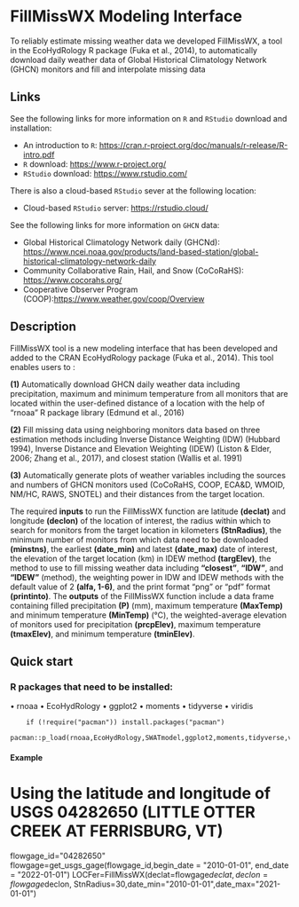 # FillMissWX Modeling Interface

To reliably estimate missing weather data we developed FillMissWX, a tool in the EcoHydRology R package (Fuka et al., 2014), to automatically download daily weather data of Global Historical Climatology Network (GHCN) monitors and fill and interpolate missing data

## Links
See the following links for more information on  `R` and `RStudio` download and installation:

- An introduction to `R`: <https://cran.r-project.org/doc/manuals/r-release/R-intro.pdf>
- `R` download: <https://www.r-project.org/>
- `RStudio` download: <https://www.rstudio.com/>

There is also a cloud-based `RStudio` sever at the following location:

- Cloud-based `RStudio` server: <https://rstudio.cloud/>

See the following links for more information on `GHCN` data:

- Global Historical Climatology Network daily (GHCNd): <https://www.ncei.noaa.gov/products/land-based-station/global-historical-climatology-network-daily>
- Community Collaborative Rain, Hail, and Snow (CoCoRaHS): <https://www.cocorahs.org/>
- Cooperative Observer Program (COOP):<https://www.weather.gov/coop/Overview>
## Description
FillMissWX tool is a new modeling interface that has been developed and added to the  CRAN EcoHydRology package (Fuka et al., 2014). This tool enables users to : 

**(1)** Automatically download GHCN daily weather data including precipitation, maximum and minimum temperature from all monitors that are located within the user-defined distance of a location with the help of “rnoaa” R package library (Edmund et al., 2016)

**(2)** Fill missing data using neighboring monitors data based on three estimation methods including Inverse Distance Weighting (IDW) (Hubbard 1994), Inverse Distance and Elevation Weighting (IDEW) (Liston & Elder, 2006; Zhang et al., 2017), and closest station (Wallis et al. 1991)

**(3)** Automatically generate plots of weather variables including the sources and numbers of GHCN monitors used (CoCoRaHS, COOP, ECA&D, WMOID, NM/HC, RAWS, SNOTEL) and their distances from the target location.

The required **inputs** to run the FillMissWX function are latitude **(declat)** and longitude **(declon)** of the location of interest, the radius within which to search for monitors from the target location in kilometers **(StnRadius)**, the minimum number of monitors from which data need to be downloaded **(minstns)**, the earliest **(date_min)** and latest **(date_max)** date of interest, the elevation of the target location (km) in IDEW method **(targElev)**, the method to use to fill missing weather data including **“closest”**, **“IDW”**, and **“IDEW”**  (method), the weighting power in IDW and IDEW methods with the default value of 2 **(alfa, 1-6)**, and the print format “png” or “pdf” format **(printinto)**. 
The **outputs** of the FillMissWX function include a data frame containing filled precipitation **(P)** (mm), maximum temperature **(MaxTemp)** and minimum temperature **(MinTemp)** (°C), the weighted-average elevation of monitors used for precipitation **(prcpElev)**, maximum temperature **(tmaxElev)**, and minimum temperature **(tminElev)**.

## Quick start

### R packages that need to be installed:
•   rnoaa
•   EcoHydRology
•   ggplot2
•   moments
•   tidyverse
•   viridis

        if (!require("pacman")) install.packages("pacman")
        pacman::p_load(rnoaa,EcoHydRology,SWATmodel,ggplot2,moments,tidyverse,viridis)

#### Example
# Using the latitude and longitude of USGS 04282650 (LITTLE OTTER CREEK AT FERRISBURG, VT)

flowgage_id="04282650" 
flowgage=get_usgs_gage(flowgage_id,begin_date = "2010-01-01",
    end_date = "2022-01-01")
LOCFer=FillMissWX(declat=flowgage$declat, declon=flowgage$declon,
    StnRadius=30,date_min="2010-01-01",date_max="2021-01-01")
